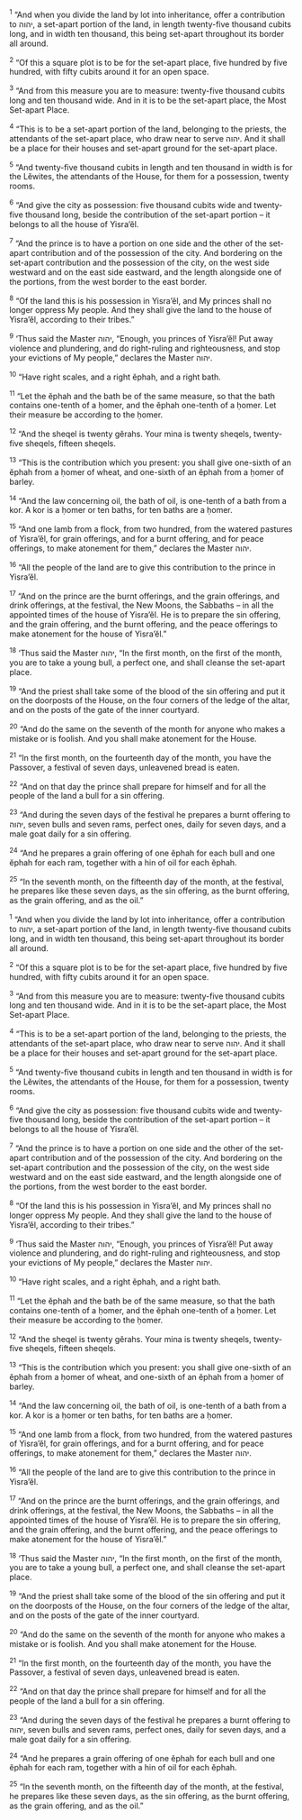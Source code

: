 <sup>1</sup> “And when you divide the land by lot into inheritance, offer a contribution to יהוה, a set-apart portion of the land, in length twenty-five thousand cubits long, and in width ten thousand, this being set-apart throughout its border all around.

<sup>2</sup> “Of this a square plot is to be for the set-apart place, five hundred by five hundred, with fifty cubits around it for an open space.

<sup>3</sup> “And from this measure you are to measure: twenty-five thousand cubits long and ten thousand wide. And in it is to be the set-apart place, the Most Set-apart Place.

<sup>4</sup> “This is to be a set-apart portion of the land, belonging to the priests, the attendants of the set-apart place, who draw near to serve יהוה. And it shall be a place for their houses and set-apart ground for the set-apart place.

<sup>5</sup> “And twenty-five thousand cubits in length and ten thousand in width is for the Lĕwites, the attendants of the House, for them for a possession, twenty rooms.

<sup>6</sup> “And give the city as possession: five thousand cubits wide and twenty-five thousand long, beside the contribution of the set-apart portion – it belongs to all the house of Yisra’ĕl.

<sup>7</sup> “And the prince is to have a portion on one side and the other of the set-apart contribution and of the possession of the city. And bordering on the set-apart contribution and the possession of the city, on the west side westward and on the east side eastward, and the length alongside one of the portions, from the west border to the east border.

<sup>8</sup> “Of the land this is his possession in Yisra’ĕl, and My princes shall no longer oppress My people. And they shall give the land to the house of Yisra’ĕl, according to their tribes.”

<sup>9</sup> ‘Thus said the Master יהוה, “Enough, you princes of Yisra’ĕl! Put away violence and plundering, and do right-ruling and righteousness, and stop your evictions of My people,” declares the Master יהוה.

<sup>10</sup> “Have right scales, and a right ĕphah, and a right bath.

<sup>11</sup> “Let the ĕphah and the bath be of the same measure, so that the bath contains one-tenth of a ḥomer, and the ĕphah one-tenth of a ḥomer. Let their measure be according to the ḥomer.

<sup>12</sup> “And the sheqel is twenty gĕrahs. Your mina is twenty sheqels, twenty-five sheqels, fifteen sheqels.

<sup>13</sup> “This is the contribution which you present: you shall give one-sixth of an ĕphah from a ḥomer of wheat, and one-sixth of an ĕphah from a ḥomer of barley.

<sup>14</sup> “And the law concerning oil, the bath of oil, is one-tenth of a bath from a kor. A kor is a ḥomer or ten baths, for ten baths are a ḥomer.

<sup>15</sup> “And one lamb from a flock, from two hundred, from the watered pastures of Yisra’ĕl, for grain offerings, and for a burnt offering, and for peace offerings, to make atonement for them,” declares the Master יהוה.

<sup>16</sup> “All the people of the land are to give this contribution to the prince in Yisra’ĕl.

<sup>17</sup> “And on the prince are the burnt offerings, and the grain offerings, and drink offerings, at the festival, the New Moons, the Sabbaths – in all the appointed times of the house of Yisra’ĕl. He is to prepare the sin offering, and the grain offering, and the burnt offering, and the peace offerings to make atonement for the house of Yisra’ĕl.”

<sup>18</sup> ‘Thus said the Master יהוה, “In the first month, on the first of the month, you are to take a young bull, a perfect one, and shall cleanse the set-apart place.

<sup>19</sup> “And the priest shall take some of the blood of the sin offering and put it on the doorposts of the House, on the four corners of the ledge of the altar, and on the posts of the gate of the inner courtyard.

<sup>20</sup> “And do the same on the seventh of the month for anyone who makes a mistake or is foolish. And you shall make atonement for the House.

<sup>21</sup> “In the first month, on the fourteenth day of the month, you have the Passover, a festival of seven days, unleavened bread is eaten.

<sup>22</sup> “And on that day the prince shall prepare for himself and for all the people of the land a bull for a sin offering.

<sup>23</sup> “And during the seven days of the festival he prepares a burnt offering to יהוה, seven bulls and seven rams, perfect ones, daily for seven days, and a male goat daily for a sin offering.

<sup>24</sup> “And he prepares a grain offering of one ĕphah for each bull and one ĕphah for each ram, together with a hin of oil for each ĕphah.

<sup>25</sup> “In the seventh month, on the fifteenth day of the month, at the festival, he prepares like these seven days, as the sin offering, as the burnt offering, as the grain offering, and as the oil.”

<sup>1</sup> “And when you divide the land by lot into inheritance, offer a contribution to יהוה, a set-apart portion of the land, in length twenty-five thousand cubits long, and in width ten thousand, this being set-apart throughout its border all around.

<sup>2</sup> “Of this a square plot is to be for the set-apart place, five hundred by five hundred, with fifty cubits around it for an open space.

<sup>3</sup> “And from this measure you are to measure: twenty-five thousand cubits long and ten thousand wide. And in it is to be the set-apart place, the Most Set-apart Place.

<sup>4</sup> “This is to be a set-apart portion of the land, belonging to the priests, the attendants of the set-apart place, who draw near to serve יהוה. And it shall be a place for their houses and set-apart ground for the set-apart place.

<sup>5</sup> “And twenty-five thousand cubits in length and ten thousand in width is for the Lĕwites, the attendants of the House, for them for a possession, twenty rooms.

<sup>6</sup> “And give the city as possession: five thousand cubits wide and twenty-five thousand long, beside the contribution of the set-apart portion – it belongs to all the house of Yisra’ĕl.

<sup>7</sup> “And the prince is to have a portion on one side and the other of the set-apart contribution and of the possession of the city. And bordering on the set-apart contribution and the possession of the city, on the west side westward and on the east side eastward, and the length alongside one of the portions, from the west border to the east border.

<sup>8</sup> “Of the land this is his possession in Yisra’ĕl, and My princes shall no longer oppress My people. And they shall give the land to the house of Yisra’ĕl, according to their tribes.”

<sup>9</sup> ‘Thus said the Master יהוה, “Enough, you princes of Yisra’ĕl! Put away violence and plundering, and do right-ruling and righteousness, and stop your evictions of My people,” declares the Master יהוה.

<sup>10</sup> “Have right scales, and a right ĕphah, and a right bath.

<sup>11</sup> “Let the ĕphah and the bath be of the same measure, so that the bath contains one-tenth of a ḥomer, and the ĕphah one-tenth of a ḥomer. Let their measure be according to the ḥomer.

<sup>12</sup> “And the sheqel is twenty gĕrahs. Your mina is twenty sheqels, twenty-five sheqels, fifteen sheqels.

<sup>13</sup> “This is the contribution which you present: you shall give one-sixth of an ĕphah from a ḥomer of wheat, and one-sixth of an ĕphah from a ḥomer of barley.

<sup>14</sup> “And the law concerning oil, the bath of oil, is one-tenth of a bath from a kor. A kor is a ḥomer or ten baths, for ten baths are a ḥomer.

<sup>15</sup> “And one lamb from a flock, from two hundred, from the watered pastures of Yisra’ĕl, for grain offerings, and for a burnt offering, and for peace offerings, to make atonement for them,” declares the Master יהוה.

<sup>16</sup> “All the people of the land are to give this contribution to the prince in Yisra’ĕl.

<sup>17</sup> “And on the prince are the burnt offerings, and the grain offerings, and drink offerings, at the festival, the New Moons, the Sabbaths – in all the appointed times of the house of Yisra’ĕl. He is to prepare the sin offering, and the grain offering, and the burnt offering, and the peace offerings to make atonement for the house of Yisra’ĕl.”

<sup>18</sup> ‘Thus said the Master יהוה, “In the first month, on the first of the month, you are to take a young bull, a perfect one, and shall cleanse the set-apart place.

<sup>19</sup> “And the priest shall take some of the blood of the sin offering and put it on the doorposts of the House, on the four corners of the ledge of the altar, and on the posts of the gate of the inner courtyard.

<sup>20</sup> “And do the same on the seventh of the month for anyone who makes a mistake or is foolish. And you shall make atonement for the House.

<sup>21</sup> “In the first month, on the fourteenth day of the month, you have the Passover, a festival of seven days, unleavened bread is eaten.

<sup>22</sup> “And on that day the prince shall prepare for himself and for all the people of the land a bull for a sin offering.

<sup>23</sup> “And during the seven days of the festival he prepares a burnt offering to יהוה, seven bulls and seven rams, perfect ones, daily for seven days, and a male goat daily for a sin offering.

<sup>24</sup> “And he prepares a grain offering of one ĕphah for each bull and one ĕphah for each ram, together with a hin of oil for each ĕphah.

<sup>25</sup> “In the seventh month, on the fifteenth day of the month, at the festival, he prepares like these seven days, as the sin offering, as the burnt offering, as the grain offering, and as the oil.”

